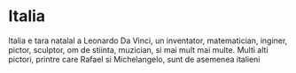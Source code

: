 # Italia

Italia e tara natalal a Leonardo Da Vinci, un inventator, matematician, inginer,
pictor, sculptor, om de stiinta, muzician, si mai mult mai multe. Multi alti
pictori, printre care Rafael si Michelangelo, sunt de asemenea italieni
